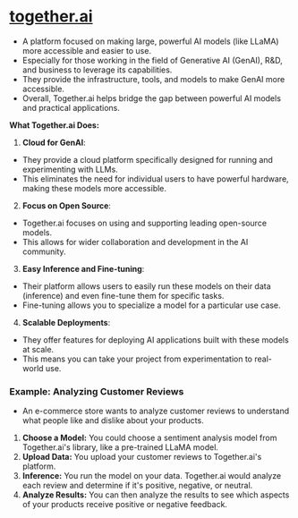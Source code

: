 # [**together.ai**](https://www.together.ai/)

- A platform focused on making large, powerful AI models (like LLaMA) more accessible and easier to use.
- Especially for those working in the field of Generative AI (GenAI), R&D, and business to leverage its capabilities.
- They provide the infrastructure, tools, and models to make GenAI more accessible.
- Overall, Together.ai helps bridge the gap between powerful AI models and practical applications.

**What Together.ai Does:**

1. **Cloud for GenAI**: 
- They provide a cloud platform specifically designed for running and experimenting with LLMs.
- This eliminates the need for individual users to have powerful hardware, making these models more accessible.

2. **Focus on Open Source**: 
- Together.ai focuses on using and supporting leading open-source models.
- This allows for wider collaboration and development in the AI community. 

3. **Easy Inference and Fine-tuning**: 
- Their platform allows users to easily run these models on their data (inference) and even fine-tune them for specific tasks.
- Fine-tuning allows you to specialize a model for a particular use case.

4. **Scalable Deployments**: 
- They offer features for deploying AI applications built with these models at scale.
- This means you can take your project from experimentation to real-world use. 

### **Example: Analyzing Customer Reviews**
- An e-commerce store wants to analyze customer reviews to understand what people like and dislike about your products. 
1. **Choose a Model:** You could choose a sentiment analysis model from Together.ai's library, like a pre-trained LLaMA model.
2. **Upload Data:** You upload your customer reviews to Together.ai's platform.
3. **Inference:** You run the model on your data. Together.ai would analyze each review and determine if it's positive, negative, or neutral. 
4. **Analyze Results:** You can then analyze the results to see which aspects of your products receive positive or negative feedback.
